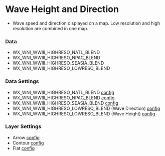 # Wave Height and Direction
- Wave speed and direction displayed on a map. Low resolution and high resolution are combined in one map.

### Data
- WX_WNI_WWIII_HIGHRESO_NATL_BLEND
- WX_WNI_WWIII_HIGHRESO_NPAC_BLEND
- WX_WNI_WWIII_HIGHRESO_SEASIA_BLEND
- WX_WNI_WWIII_HIGHRESO_LOWRESO_BLEND

### Data Settings
- WX_WNI_WWIII_HIGHRESO_NATL_BLEND [config](./pri/conf/data/WX_WNI_WWIII_HIGHRESO_NATL_BLEND.json)
- WX_WNI_WWIII_HIGHRESO_NPAC_BLEND [config](./pri/conf/data/WX_WNI_WWIII_HIGHRESO_NPAC_BLEND.json)
- WX_WNI_WWIII_HIGHRESO_SEASIA_BLEND [config](./pri/conf/data/WX_WNI_WWIII_HIGHRESO_SEASIA_BLEND.json)
- WX_WNI_WWIII_HIGHRESO_LOWRESO_BLEND (Wave Direction) [config](./pri/conf/data/WX_WNI_WWIII_LOWRESO_BLEND_WaveDirection.json)
- WX_WNI_WWIII_HIGHRESO_LOWRESO_BLEND (Wave Height) [config](./pri/conf/data/WX_WNI_WWIII_LOWRESO_BLEND_WaveHeight.json)

### Layer Settings
- Arrow [config](./pri/conf/layer/WaveBlendDirectionArrow.json)
- Contour [config](./pri/conf/layer/WaveBlendHeightContour.json)
- Flat [config](./pri/conf/layer/WaveBlendHeightFlat.json)
